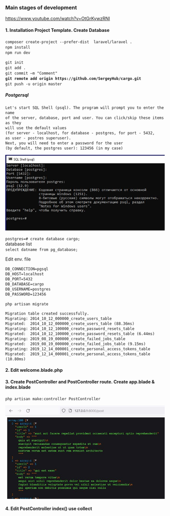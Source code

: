 ### Main stages of development
https://www.youtube.com/watch?v=OtGrKywzRNI
#### 1. Installation Project Template. Create Database

`composer create-project --prefer-dist  laravel/laravel .`   
`npm install`  
`npm run dev`  

`git init`  
`git add .`  
`git commit –m "Comment"`  
**`git remote add origin https://github.com/SergeyHub/cargo.git`**  
`git push -u origin master`  

##### Postgersql

```
Let's start SQL Shell (psql). The program will prompt you to enter the name    
of the server, database, port and user. You can click/skip these items as they  
will use the default values   
(for server - localhost, for database - postgres, for port - 5432,  
as user - postres superuser). 
Next, you will need to enter a password for the user   
(by default, the postgres user): 123456 (in my case)  
```
![Screenshot](readme/psql.JPG) 

`postgres=# create database cargo;`  
  database list  
`select datname from pg_database;`  

Edit  env. file    
```
DB_CONNECTION=pgsql
DB_HOST=localhost
DB_PORT=5432
DB_DATABASE=cargo
DB_USERNAME=postgres
DB_PASSWORD=123456
```
`php artisan migrate`  
```
Migration table created successfully.
Migrating: 2014_10_12_000000_create_users_table
Migrated:  2014_10_12_000000_create_users_table (88.36ms)
Migrating: 2014_10_12_100000_create_password_resets_table
Migrated:  2014_10_12_100000_create_password_resets_table (6.44ms)
Migrating: 2019_08_19_000000_create_failed_jobs_table
Migrated:  2019_08_19_000000_create_failed_jobs_table (9.15ms)
Migrating: 2019_12_14_000001_create_personal_access_tokens_table
Migrated:  2019_12_14_000001_create_personal_access_tokens_table (10.80ms)
```
#### 2. Edit welcome.blade.php

#### 3. Create PostController and PostController route. Create app.blade & index.blade
`php artisan make:controller PostController`  

![Screenshot](readme/posts.JPG) 

#### 4. Edit PostController index() use collect 
